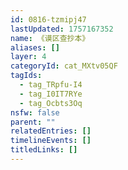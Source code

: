 ```yaml
---
id: 0816-tzmipj47
lastUpdated: 1757167352
name: 《谟区查抄本》
aliases: []
layer: 4
categoryId: cat_MXtv05QF
tagIds:
  - tag_TRpfu-I4
  - tag_I0IT7RYe
  - tag_Ocbts3Oq
nsfw: false
parent: ""
relatedEntries: []
timelineEvents: []
titledLinks: []
---
```


